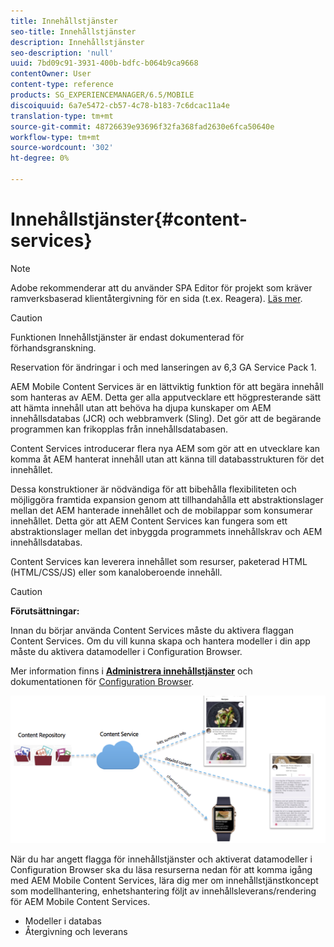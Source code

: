 ```yaml
---
title: Innehållstjänster
seo-title: Innehållstjänster
description: Innehållstjänster
seo-description: 'null'
uuid: 7bd09c91-3931-400b-bdfc-b064b9ca9668
contentOwner: User
content-type: reference
products: SG_EXPERIENCEMANAGER/6.5/MOBILE
discoiquuid: 6a7e5472-cb57-4c78-b183-7c6dcac11a4e
translation-type: tm+mt
source-git-commit: 48726639e93696f32fa368fad2630e6fca50640e
workflow-type: tm+mt
source-wordcount: '302'
ht-degree: 0%

---
```



# Innehållstjänster{#content-services}

>[!NOTE]
>
>Adobe rekommenderar att du använder SPA Editor för projekt som kräver ramverksbaserad klientåtergivning för en sida (t.ex. Reagera). [Läs mer](/help/sites-developing/spa-overview.md).

>[!CAUTION]
>
>Funktionen Innehållstjänster är endast dokumenterad för förhandsgranskning.
>
>Reservation för ändringar i och med lanseringen av 6,3 GA Service Pack 1.

AEM Mobile Content Services är en lättviktig funktion för att begära innehåll som hanteras av AEM. Detta ger alla apputvecklare ett högpresterande sätt att hämta innehåll utan att behöva ha djupa kunskaper om AEM innehållsdatabas (JCR) och webbramverk (Sling). Det gör att de begärande programmen kan frikopplas från innehållsdatabasen.

Content Services introducerar flera nya AEM som gör att en utvecklare kan komma åt AEM hanterat innehåll utan att känna till databasstrukturen för det innehållet.

Dessa konstruktioner är nödvändiga för att bibehålla flexibiliteten och möjliggöra framtida expansion genom att tillhandahålla ett abstraktionslager mellan det AEM hanterade innehållet och de mobilappar som konsumerar innehållet. Detta gör att AEM Content Services kan fungera som ett abstraktionslager mellan det inbyggda programmets innehållskrav och AEM innehållsdatabas.

Content Services kan leverera innehållet som resurser, paketerad HTML (HTML/CSS/JS) eller som kanaloberoende innehåll.

>[!CAUTION]
>
>**Förutsättningar:**
>
>Innan du börjar använda Content Services måste du aktivera flaggan Content Services. Om du vill kunna skapa och hantera modeller i din app måste du aktivera datamodeller i Configuration Browser.
>
>Mer information finns i **[Administrera innehållstjänster](/help/mobile/developing-content-services.md)** och dokumentationen för [Configuration Browser](/help/sites-administering/configurations.md).

![chlimage_1-143](assets/chlimage_1-143.png)

När du har angett flagga för innehållstjänster och aktiverat datamodeller i Configuration Browser ska du läsa resurserna nedan för att komma igång med AEM Mobile Content Services, lära dig mer om innehållstjänstkoncept som modellhantering, enhetshantering följt av innehållsleverans/rendering för AEM Mobile Content Services.

* Modeller i databas
* Återgivning och leverans
